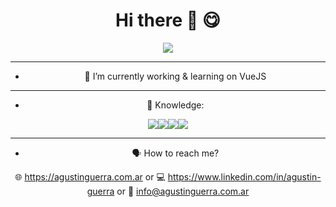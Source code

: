 
### 

<div align="center">
  <h1>Hi there 👋 😋</h1>
  <!-- <img width="20%" height="20%" src="https://gitlab.com/uploads/-/system/user/avatar/7566219/avatar.png" ><hr> -->
</div>

<!--
**agustinguerr4/agustinguerr4** is a ✨ _special_ ✨ repository because its `README.md` (this file) appears on your GitHub profile.

Here are some ideas to get you started:

- 🤔 I’m looking for help with Node.js
- 💬 Ask me about Vue
- 📫 How to reach me: https://www.linkedin.com/in/agustin-guerra
-->

<div align="center">
<img align="center" src="https://github-readme-stats.vercel.app/api/?username=agustinguerr4" />
<hr>
  
- 🌱  I’m currently working & learning on VueJS
<hr>
  
-  🏅 Knowledge: 
  
 ![](https://img.shields.io/badge/<FrontEnd_Dev>-<VueJS>-informational?style=flat&logo=<LOGO_NAME>&logoColor=white&color=2bbc8a)![](https://img.shields.io/badge/<HTML>-<CSS>-informational?style=flat&logo=<LOGO_NAME>&logoColor=white&color=2bbc8a)![](https://img.shields.io/badge/<JavaScript>-<PHP>-informational?style=flat&logo=<LOGO_NAME>&logoColor=white&color=2bbc8a)![](https://img.shields.io/badge/<WordPress>-<ReactJs>-informational?style=flat&logo=<LOGO_NAME>&logoColor=white&color=2bbc8a)
<hr>
  

- 🗣 How to reach me?
  
🌐 https://agustinguerra.com.ar or 💻 https://www.linkedin.com/in/agustin-guerra or 📩 info@agustinguerra.com.ar
  </div>
